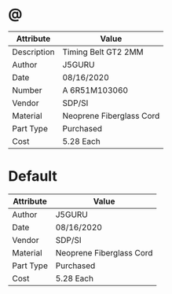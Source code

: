# @
| Attribute | Value |
| ---  | ---     |
| Description | Timing Belt GT2 2MM |
| Author | J5GURU |
| Date | 08/16/2020 |
| Number | A 6R51M103060 |
| Vendor | SDP/SI |
| Material | Neoprene Fiberglass Cord |
| Part Type | Purchased |
| Cost | 5.28 Each |
# Default
| Attribute | Value |
| ---  | ---     |
| Author | J5GURU |
| Date | 08/16/2020 |
| Vendor | SDP/SI |
| Material | Neoprene Fiberglass Cord |
| Part Type | Purchased |
| Cost | 5.28 Each |
